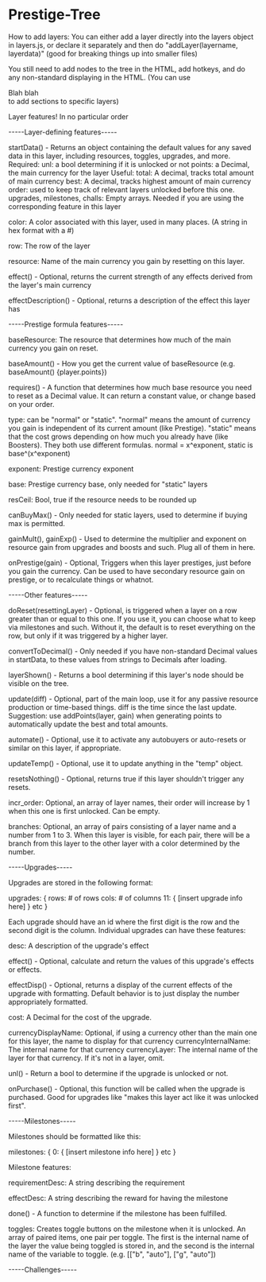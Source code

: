 # Prestige-Tree
How to add layers:
You can either add a layer directly into the layers object in layers.js, or declare it separately and then do "addLayer(layername, layerdata)" (good for breaking things up into smaller files)

You still need to add nodes to the tree in the HTML, add hotkeys, and do any non-standard displaying in the HTML. (You can use <div v-if="layer=='x'">Blah blah</div> to add sections to specific layers)

Layer features! In no particular order

-----Layer-defining features-----

startData() - Returns an object containing the default values for any saved data in this layer, including resources, toggles, upgrades, and more.
  Required:
    unl: a bool determining if it is unlocked or not
    points: a Decimal, the main currency for the layer
  Useful:
    total: A decimal, tracks total amount of main currency
    best: A decimal, tracks highest amount of main currency
    order: used to keep track of relevant layers unlocked before this one.
    upgrades, milestones, challs: Empty arrays. Needed if you are using the corresponding feature in this layer
  

color: A color associated with this layer, used in many places. (A string in hex format with a #)

row: The row of the layer

resource: Name of the main currency you gain by resetting on this layer.

effect() - Optional, returns the current strength of any effects derived from the layer's main currency

effectDescription() - Optional, returns a description of the effect this layer has

-----Prestige formula features-----

baseResource: The resource that determines how much of the main currency you gain on reset.

baseAmount() - How you get the current value of baseResource (e.g. baseAmount() {player.points})

requires() - A function that determines how much base resource you need to reset as a Decimal value. It can return a constant value, or change based on your order.

type: can be "normal" or "static". "normal" means the amount of currency you gain is independent of its current amount (like Prestige). "static" means that the cost grows depending on how much you already have (like Boosters). They both use different formulas. normal = x^exponent, static is base^(x^exponent)

exponent: Prestige currency exponent

base: Prestige currency base, only needed for "static" layers

resCeil: Bool, true if the resource needs to be rounded up

canBuyMax() - Only needed for static layers, used to determine if buying max is permitted.

gainMult(), gainExp() - Used to determine the multiplier and exponent on resource gain from upgrades and boosts and such. Plug all of them in here.

onPrestige(gain) - Optional, Triggers when this layer prestiges, just before you gain the currency. Can be used to have secondary resource gain on prestige, or to recalculate things or whatnot.


-----Other features-----

doReset(resettingLayer) - Optional, is triggered when a layer on a row greater than or equal to this one. If you use it, you can choose what to keep via milestones and such. Without it, the default is to reset everything on the row, but only if it was triggered by a higher layer.

convertToDecimal() - Only needed if you have non-standard Decimal values in startData, to these values from strings to Decimals after loading.

layerShown() - Returns a bool determining if this layer's node should be visible on the tree.

update(diff) - Optional, part of the main loop, use it for any passive resource production or time-based things. diff is the time since the last update. Suggestion: use addPoints(layer, gain) when generating points to automatically update the best and total amounts.

automate() - Optional, use it to activate any autobuyers or auto-resets or similar on this layer, if appropriate. 

updateTemp() - Optional, use it to update anything in the "temp" object. 

resetsNothing() - Optional, returns true if this layer shouldn't trigger any resets.

incr_order: Optional, an array of layer names, their order will increase by 1 when this one is first unlocked. Can be empty.

branches: Optional, an array of pairs consisting of a layer name and a number from 1 to 3. When this layer is visible, for each pair, there will be a branch from this layer to the other layer with a color determined by the number.


-----Upgrades-----

Upgrades are stored in the following format:

upgrades: {
  rows: # of rows
  cols: # of columns
  11: {
    [insert upgrade info here]
  }
  etc
}

Each upgrade should have an id where the first digit is the row and the second digit is the column. Individual upgrades can have these features:

desc: A description of the upgrade's effect

effect() - Optional, calculate and return the values of this upgrade's effects or effects.

effectDisp() - Optional, returns a display of the current effects of the upgrade with formatting. Default behavior is to just display the number appropriately formatted.

cost: A Decimal for the cost of the upgrade.

currencyDisplayName: Optional, if using a currency other than the main one for this layer, the name to display for that currency
currencyInternalName: The internal name for that currency
currencyLayer: The internal name of the layer for that currency. If it's not in a layer, omit.

unl() - Return a bool to determine if the upgrade is unlocked or not.

onPurchase() - Optional, this function will be called when the upgrade is purchased. Good for upgrades like "makes this layer act like it was unlocked first".

-----Milestones-----

Milestones should be formatted like this:

milestones: {
  0: {
      [insert milestone info here]
  }
  etc
}

Milestone features:

requirementDesc: A string describing the requirement

effectDesc: A string describing the reward for having the milestone

done() - A function to determine if the milestone has been fulfilled.

toggles: Creates toggle buttons on the milestone when it is unlocked. An array of paired items, one pair per toggle. The first is the internal name of the layer the value being toggled is stored in, and the second is the internal name of the variable to toggle. (e.g. [["b", "auto"], ["g", "auto"])

-----Challenges-----

